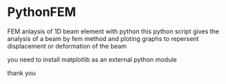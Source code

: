 # PythonFEM
FEM anlaysis of 1D beam element with python
this python script gives the analysis of a beam by fem method and ploting graphs to repersent displacement or deformation of the beam

you need to install matplotlib as an external python module

thank you
